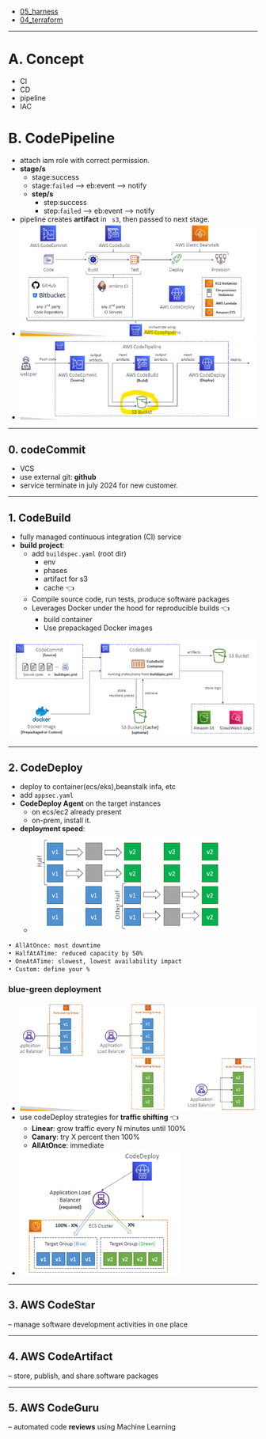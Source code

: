 - [05_harness](../../../05_harness)
- [04_terraform](../../../04_terraform)
---
# A. Concept
- CI
- CD
- pipeline
- IAC

# B. CodePipeline
- attach iam role with correct permission.
- **stage/s**
  - stage:success
  - stage:`failed` --> eb:event --> notify
  - **step/s**
    - step:success
    - step:`failed` --> eb:event --> notify
- pipeline creates **artifact** in ` s3`, then passed to next stage.
- ![img.png](../../99_img/dva/ci_cd/01/img.png)
- ![img_1.png](../../99_img/dva/ci_cd/01/img_1.png)

---
## 0. codeCommit
- VCS
- use external git: **github**
- service terminate in july 2024 for new customer.

---
## 1. CodeBuild
- fully managed continuous integration (CI) service
- **build project**:
  - add `buildspec.yaml` (root dir)
    - env
    - phases
    - artifact for s3
    - cache :point_left:
  - Compile source code, run tests, produce software packages
  - Leverages Docker under the hood for reproducible builds :point_left:
    - build container
    - Use prepackaged Docker images
    
![img_2.png](../../99_img/dva/ci_cd/01/img_2.png)

---    
## 2. CodeDeploy
- deploy to container(ecs/eks),beanstalk infa, etc
- add `appsec.yaml`
- **CodeDeploy Agent** on the target instances
  - on ecs/ec2 already present
  - on-prem, install it.
- **deployment speed**:
  - ![img_5.png](../../99_img/dva/ci_cd/01/img_5.png)
```
• AllAtOnce: most downtime
• HalfAtATime: reduced capacity by 50%
• OneAtATime: slowest, lowest availability impact
• Custom: define your %
```

### blue-green deployment
- ![img_3.png](../../99_img/dva/ci_cd/01/img_3.png)
- use codeDeploy strategies for **traffic shifting** :point_left:
  - **Linear**: grow traffic every N minutes until 100%
  - **Canary**: try X percent then 100%
  - **AllAtOnce**: immediate
- ![img_4.png](../../99_img/dva/ci_cd/01/img_4.png)

---
## 3. AWS CodeStar 
– manage software development activities in one place

---
## 4. AWS CodeArtifact 
– store, publish, and share software packages

---
## 5. AWS CodeGuru 
– automated code **reviews** using Machine Learning